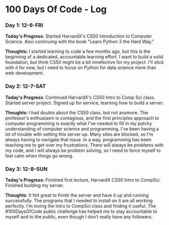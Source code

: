 # 100 Days Of Code - Log

### Day 1: 12-6-FRI

**Today's Progress**: Started HarvardX's CS50 Introduction to Computer Science. Also continuing with the book "Learn Python 3 the Hard Way." 

**Thoughts:** I started learning to code a few months ago, but this is the beginning of a dedicated, accountable learning effort. I want to build a solid foundation, but think CS50 might be a bit innefective for my project. I'll stick with it for now, but I need to focus on Python for data science more than web development. 

### Day 2: 12-7-SAT

**Today's Progress**: Continued HarvardX's CS50 Intro to Comp Sci class. Started server project. Signed up for service, learning how to build a server.

**Thoughts:** I had doubts about the CS50 class, but not anymore. The professor's enthusiasm is contagious, and the first principles approach to computer programming is exactly what I've needed to fill in my patchy understanding of computer science and programming. I've been having a lot of trouble with setting this server up. Many sites are blocked, so I'm always having to navigate that issue. In a way, programming has been teaching me to get over my frustrations. There will always be problems with my code, and I will always be problem solving, so I need to force myself to feel calm when things go wrong.

### Day 3: 12-8-SUN 

**Today's Progress**: Finished first lecture, HarvardX CS50 Intro to CompSci. Finished building my server.

**Thoughts**: It felt great to finish the server and have it up and running successfully. The programs that I needed to install on it are all working perfectly. I'm loving the Intro to CompSci class and finding it useful. The #100DaysOfCode public challenge has helped me to stay accountable to myself and to the public, even though I don't really have any followers. 
